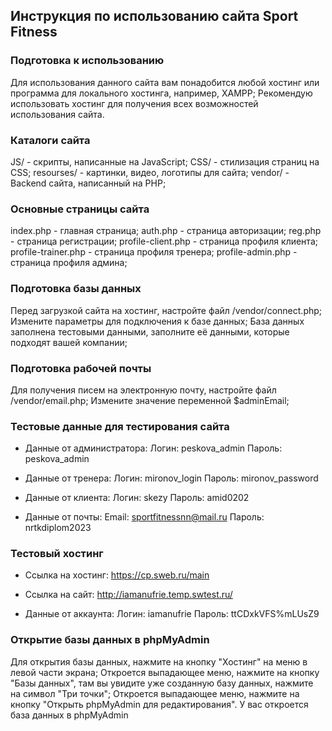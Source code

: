## Инструкция по использованию сайта Sport Fitness

### Подготовка к использованию
Для использования данного сайта вам понадобится любой хостинг или программа для локального хостинга, например, XAMPP;
Рекомендую использовать хостинг для получения всех возможностей использования сайта.

### Каталоги сайта
JS/ - скрипты, написанные на JavaScript;
CSS/ - стилизация страниц на CSS;
resourses/ - картинки, видео, логотипы для сайта;
vendor/ - Backend сайта, написанный на PHP;

### Основные страницы сайта
index.php - главная страница;
auth.php - страница авторизации;
reg.php - страница регистрации;
profile-client.php - страница профиля клиента;
profile-trainer.php - страница профиля тренера;
profile-admin.php - страница профиля админа;

### Подготовка базы данных
Перед загрузкой сайта на хостинг, настройте файл /vendor/connect.php;
Измените параметры для подключения к базе данных;
База данных заполнена тестовыми данными, заполните её данными, которые подходят вашей компании;

### Подготовка рабочей почты
Для получения писем на электронную почту, настройте файл /vendor/email.php;
Измените значение переменной $adminEmail;

### Тестовые данные для тестирования сайта
* Данные от администратора:
Логин: peskova_admin
Пароль: peskova_admin

* Данные от тренера:
Логин: mironov_login
Пароль: mironov_password

* Данные от клиента:
Логин: skezy
Пароль: amid0202

* Данные от почты:
Email: sportfitnessnn@mail.ru
Пароль: nrtkdiplom2023

### Тестовый хостинг 

* Ссылка на хостинг:
https://cp.sweb.ru/main

* Ссылка на сайт:
http://iamanufrie.temp.swtest.ru/

* Данные от аккаунта:
Логин: iamanufrie
Пароль: ttCDxkVFS%mLUsZ9

### Открытие базы данных в phpMyAdmin
Для открытия базы данных, нажмите на кнопку "Хостинг" на меню в левой части экрана;
Откроется выпадающее меню, нажмите на кнопку "Базы данных", там вы увидите уже созданную базу данных, нажмите на символ "Три точки";
Откроется выпадающее меню, нажмите на кнопку "Открыть phpMyAdmin для редактирования".
У вас откроется база данных в phpMyAdmin
